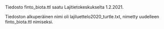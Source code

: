 Tiedosto finto_biota.ttl saatu Lajitietokeskukselta 1.2.2021. 

Tiedoston alkuperäinen nimi oli lajiluettelo2020_turtle.txt, nimetty
uudelleen finto_biota.ttl nimiseksi.
